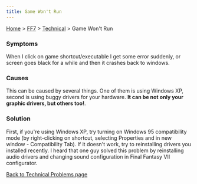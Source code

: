 ```yaml
---
title: Game Won't Run
---
```


[Home](../../Main%20Page.md) > [FF7](../../FF7.md) > [Technical](../Technical.md) > Game Won't Run

### Symptoms

When I click on game shortcut/executable I get some error suddenly, or
screen goes black for a while and then it crashes back to windows.

### Causes

This can be caused by several things. One of them is using Windows XP,
second is using buggy drivers for your hardware. **It can be not only
your graphic drivers, but others too!**.

### Solution

First, if you're using Windows XP, try turning on Windows 95
compatibility mode (by right-clicking on shortcut, selecting Properties
and in new window - Compatibility Tab). If it doesn't work, try to
reinstalling drivers you installed recently. I heard that one guy solved
this problem by reinstalling audio drivers and changing sound
configuration in Final Fantasy VII configurator.

[Back to Technical Problems page][]

  [Back to Technical Problems page]: ../Technical.md "wikilink"
